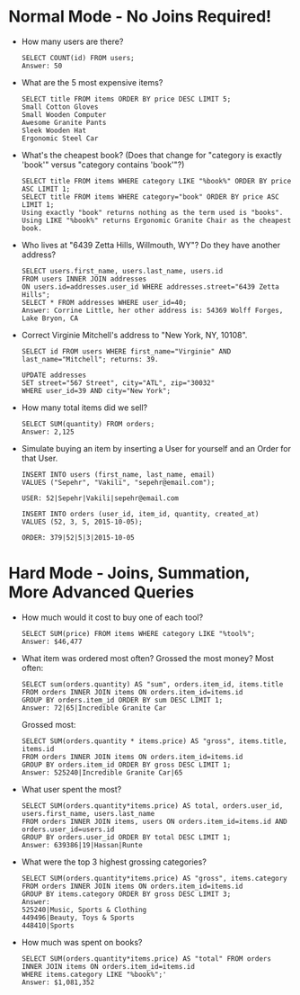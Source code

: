 # Normal Mode - No Joins Required!

- How many users are there?
  ```
  SELECT COUNT(id) FROM users;
  Answer: 50
  ```

- What are the 5 most expensive items?
  ```
  SELECT title FROM items ORDER BY price DESC LIMIT 5;
  Small Cotton Gloves
  Small Wooden Computer
  Awesome Granite Pants
  Sleek Wooden Hat
  Ergonomic Steel Car
  ```
- What's the cheapest book? (Does that change for "category is exactly 'book'" versus "category contains 'book'"?) 
  ```
  SELECT title FROM items WHERE category LIKE "%book%" ORDER BY price ASC LIMIT 1;
  SELECT title FROM items WHERE category="book" ORDER BY price ASC LIMIT 1;
  Using exactly "book" returns nothing as the term used is "books". 
  Using LIKE "%book%" returns Ergonomic Granite Chair as the cheapest book.
  ```

- Who lives at "6439 Zetta Hills, Willmouth, WY"? Do they have another address?
  ```
  SELECT users.first_name, users.last_name, users.id 
  FROM users INNER JOIN addresses
  ON users.id=addresses.user_id WHERE addresses.street="6439 Zetta Hills";  
  SELECT * FROM addresses WHERE user_id=40;
  Answer: Corrine Little, her other address is: 54369 Wolff Forges, Lake Bryon, CA
  ```

- Correct Virginie Mitchell's address to "New York, NY, 10108".
  ```
  SELECT id FROM users WHERE first_name="Virginie" AND last_name="Mitchell"; returns: 39.
  
  UPDATE addresses
  SET street="567 Street", city="ATL", zip="30032"
  WHERE user_id=39 AND city="New York";
  ```
- How many total items did we sell?
  ```
  SELECT SUM(quantity) FROM orders;
  Answer: 2,125
  ```

- Simulate buying an item by inserting a User for yourself and an Order for that User.
  ```
  INSERT INTO users (first_name, last_name, email)
  VALUES ("Sepehr", "Vakili", "sepehr@email.com");
  
  USER: 52|Sepehr|Vakili|sepehr@email.com
  
  INSERT INTO orders (user_id, item_id, quantity, created_at)
  VALUES (52, 3, 5, 2015-10-05);
  
  ORDER: 379|52|5|3|2015-10-05
  ```

# Hard Mode - Joins, Summation, More Advanced Queries

- How much would it cost to buy one of each tool?
  ```
  SELECT SUM(price) FROM items WHERE category LIKE "%tool%";
  Answer: $46,477
  ```

- What item was ordered most often? Grossed the most money?
  Most often: 
  ```
  SELECT sum(orders.quantity) AS "sum", orders.item_id, items.title 
  FROM orders INNER JOIN items ON orders.item_id=items.id 
  GROUP BY orders.item_id ORDER BY sum DESC LIMIT 1;
  Answer: 72|65|Incredible Granite Car
  ```
  Grossed most:
  ```
  SELECT SUM(orders.quantity * items.price) AS "gross", items.title, items.id
  FROM orders INNER JOIN items ON orders.item_id=items.id 
  GROUP BY orders.item_id ORDER BY gross DESC LIMIT 1;
  Answer: 525240|Incredible Granite Car|65
  ```

- What user spent the most?
  ```
  SELECT SUM(orders.quantity*items.price) AS total, orders.user_id, users.first_name, users.last_name
  FROM orders INNER JOIN items, users ON orders.item_id=items.id AND orders.user_id=users.id 
  GROUP BY orders.user_id ORDER BY total DESC LIMIT 1;
  Answer: 639386|19|Hassan|Runte
  ```

- What were the top 3 highest grossing categories?
  
  ```
  SELECT SUM(orders.quantity*items.price) AS "gross", items.category 
  FROM orders INNER JOIN items ON orders.item_id=items.id 
  GROUP BY items.category ORDER BY gross DESC LIMIT 3;
  Answer:
  525240|Music, Sports & Clothing
  449496|Beauty, Toys & Sports
  448410|Sports
  ```

- How much was spent on books?
  ```
  SELECT SUM(orders.quantity*items.price) AS "total" FROM orders 
  INNER JOIN items ON orders.item_id=items.id 
  WHERE items.category LIKE "%book%";'
  Answer: $1,081,352
  ```









